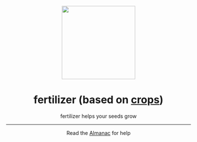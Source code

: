 <p align="center"><img width="200" src="https://github.com/user-attachments/assets/65959d34-87f7-426a-abe3-9e5f9cd4e4fc"></p>
<h1 align="center">fertilizer (based on <a target="_blank" href="https://github.com/soranosita/crops">crops</a>)</h1>

<p align="center">fertilizer helps your seeds grow</p>

---

<p align="center">Read the <a target="_blank" href="https://github.com/moleculekayak/fertilizer/wiki">Almanac</a> for help</p>
